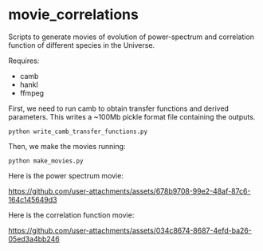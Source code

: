 # movie_correlations
Scripts to generate movies of evolution of power-spectrum and correlation function of different species in the Universe.

Requires: 
- camb
- hankl 
- ffmpeg

First, we need to run camb to obtain transfer functions and derived parameters. This writes a ~100Mb pickle format file containing the outputs. 

`python write_camb_transfer_functions.py `



Then, we make the movies running:

`python make_movies.py`


Here is the power spectrum movie:



https://github.com/user-attachments/assets/678b9708-99e2-48af-87c6-164c145649d3





Here is the correlation function movie:



https://github.com/user-attachments/assets/034c8674-8687-4efd-ba26-05ed3a4bb246





